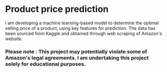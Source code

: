 # Product price prediction

I am developing a machine learning-based model to determine the optimal selling price of a product, using key features for prediction. The data has been sourced from Kaggle and obtained through web scraping of Amazon's website.
### Please note : This project may potentially violate some of Amazon's legal agreements. I am undertaking this project solely for educational purposes.

